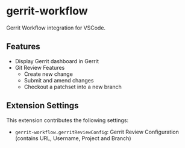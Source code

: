 # gerrit-workflow

Gerrit Workflow integration for VSCode.

## Features

-   Display Gerrit dashboard in Gerrit
-   Git Review Features
    -   Create new change
    -   Submit and amend changes
    -   Checkout a patchset into a new branch

## Extension Settings

This extension contributes the following settings:

-   `gerrit-workflow.gerritReviewConfig`: Gerrit Review Configuration (contains URL, Username, Project and Branch)
